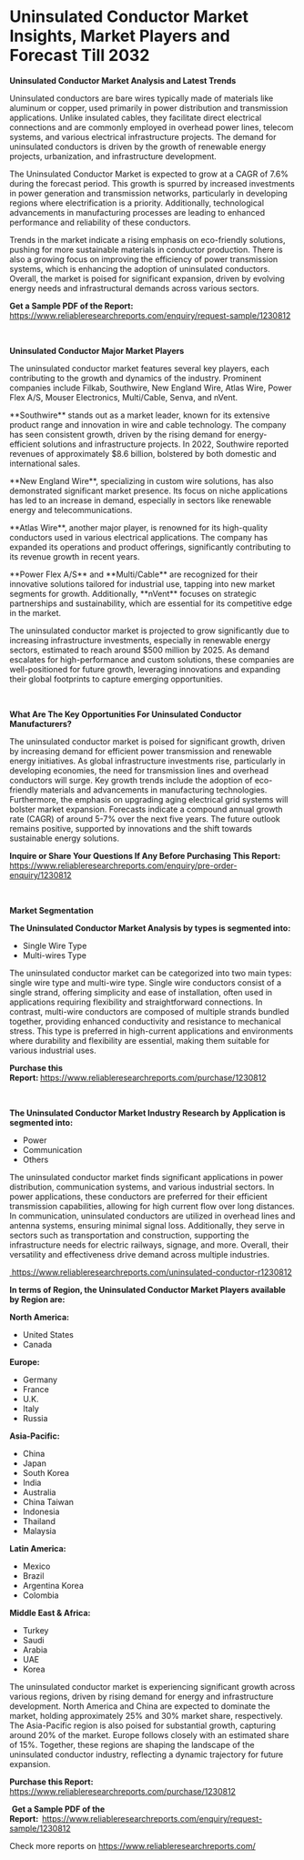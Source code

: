 <p><h1>Uninsulated Conductor Market Insights, Market Players and Forecast Till 2032</h1></p><p><strong>Uninsulated Conductor Market Analysis and Latest Trends</strong></p>
<p><p>Uninsulated conductors are bare wires typically made of materials like aluminum or copper, used primarily in power distribution and transmission applications. Unlike insulated cables, they facilitate direct electrical connections and are commonly employed in overhead power lines, telecom systems, and various electrical infrastructure projects. The demand for uninsulated conductors is driven by the growth of renewable energy projects, urbanization, and infrastructure development.</p><p>The Uninsulated Conductor Market is expected to grow at a CAGR of 7.6% during the forecast period. This growth is spurred by increased investments in power generation and transmission networks, particularly in developing regions where electrification is a priority. Additionally, technological advancements in manufacturing processes are leading to enhanced performance and reliability of these conductors. </p><p>Trends in the market indicate a rising emphasis on eco-friendly solutions, pushing for more sustainable materials in conductor production. There is also a growing focus on improving the efficiency of power transmission systems, which is enhancing the adoption of uninsulated conductors. Overall, the market is poised for significant expansion, driven by evolving energy needs and infrastructural demands across various sectors.</p></p>
<p><strong>Get a Sample PDF of the Report:&nbsp;</strong> <a href="https://www.reliableresearchreports.com/enquiry/request-sample/1230812?utm_campaign=2648&utm_medium=2&utm_source=Github&utm_content=ia&utm_term=27022025&utm_id=uninsulated-conductor">https://www.reliableresearchreports.com/enquiry/request-sample/1230812</a></p>
<p>&nbsp;</p>
<p><strong>Uninsulated Conductor Major Market Players</strong></p>
<p><p>The uninsulated conductor market features several key players, each contributing to the growth and dynamics of the industry. Prominent companies include Filkab, Southwire, New England Wire, Atlas Wire, Power Flex A/S, Mouser Electronics, Multi/Cable, Senva, and nVent. </p><p>**Southwire** stands out as a market leader, known for its extensive product range and innovation in wire and cable technology. The company has seen consistent growth, driven by the rising demand for energy-efficient solutions and infrastructure projects. In 2022, Southwire reported revenues of approximately $8.6 billion, bolstered by both domestic and international sales.</p><p>**New England Wire**, specializing in custom wire solutions, has also demonstrated significant market presence. Its focus on niche applications has led to an increase in demand, especially in sectors like renewable energy and telecommunications.</p><p>**Atlas Wire**, another major player, is renowned for its high-quality conductors used in various electrical applications. The company has expanded its operations and product offerings, significantly contributing to its revenue growth in recent years.</p><p>**Power Flex A/S** and **Multi/Cable** are recognized for their innovative solutions tailored for industrial use, tapping into new market segments for growth. Additionally, **nVent** focuses on strategic partnerships and sustainability, which are essential for its competitive edge in the market.</p><p>The uninsulated conductor market is projected to grow significantly due to increasing infrastructure investments, especially in renewable energy sectors, estimated to reach around $500 million by 2025. As demand escalates for high-performance and custom solutions, these companies are well-positioned for future growth, leveraging innovations and expanding their global footprints to capture emerging opportunities.</p></p>
<p>&nbsp;</p>
<p><strong>What Are The Key Opportunities For Uninsulated Conductor Manufacturers?</strong></p>
<p><p>The uninsulated conductor market is poised for significant growth, driven by increasing demand for efficient power transmission and renewable energy initiatives. As global infrastructure investments rise, particularly in developing economies, the need for transmission lines and overhead conductors will surge. Key growth trends include the adoption of eco-friendly materials and advancements in manufacturing technologies. Furthermore, the emphasis on upgrading aging electrical grid systems will bolster market expansion. Forecasts indicate a compound annual growth rate (CAGR) of around 5-7% over the next five years. The future outlook remains positive, supported by innovations and the shift towards sustainable energy solutions.</p></p>
<p><strong>Inquire or Share Your Questions If Any Before Purchasing This Report:</strong> <a href="https://www.reliableresearchreports.com/enquiry/pre-order-enquiry/1230812?utm_campaign=2648&utm_medium=2&utm_source=Github&utm_content=ia&utm_term=27022025&utm_id=uninsulated-conductor">https://www.reliableresearchreports.com/enquiry/pre-order-enquiry/1230812</a></p>
<p>&nbsp;</p>
<p><strong>Market Segmentation</strong></p>
<p><strong>The Uninsulated Conductor Market Analysis by types is segmented into:</strong></p>
<p><ul><li>Single Wire Type</li><li>Multi-wires Type</li></ul></p>
<p><p>The uninsulated conductor market can be categorized into two main types: single wire type and multi-wire type. Single wire conductors consist of a single strand, offering simplicity and ease of installation, often used in applications requiring flexibility and straightforward connections. In contrast, multi-wire conductors are composed of multiple strands bundled together, providing enhanced conductivity and resistance to mechanical stress. This type is preferred in high-current applications and environments where durability and flexibility are essential, making them suitable for various industrial uses.</p></p>
<p><strong>Purchase this Report:&nbsp;</strong><a href="https://www.reliableresearchreports.com/purchase/1230812?utm_campaign=2648&utm_medium=2&utm_source=Github&utm_content=ia&utm_term=27022025&utm_id=uninsulated-conductor">https://www.reliableresearchreports.com/purchase/1230812</a></p>
<p>&nbsp;</p>
<p><strong>The Uninsulated Conductor Market Industry Research by Application is segmented into:</strong></p>
<p><ul><li>Power</li><li>Communication</li><li>Others</li></ul></p>
<p><p>The uninsulated conductor market finds significant applications in power distribution, communication systems, and various industrial sectors. In power applications, these conductors are preferred for their efficient transmission capabilities, allowing for high current flow over long distances. In communication, uninsulated conductors are utilized in overhead lines and antenna systems, ensuring minimal signal loss. Additionally, they serve in sectors such as transportation and construction, supporting the infrastructure needs for electric railways, signage, and more. Overall, their versatility and effectiveness drive demand across multiple industries.</p></p>
<p><a href="https://www.reliableresearchreports.com/uninsulated-conductor-r1230812?utm_campaign=2648&utm_medium=2&utm_source=Github&utm_content=ia&utm_term=27022025&utm_id=uninsulated-conductor">&nbsp;https://www.reliableresearchreports.com/uninsulated-conductor-r1230812</a></p>
<p><strong>In terms of Region, the Uninsulated Conductor Market Players available by Region are:</strong></p>
<p>
    <p> <strong> North America: </strong>
        <ul>
            <li>United States</li>
            <li>Canada</li>
        </ul>
        </p> 
    <p> <strong> Europe: </strong>
        <ul>
            <li>Germany</li>
            <li>France</li>
            <li>U.K.</li>
            <li>Italy</li>
            <li>Russia</li>
        </ul>
        </p> 
    <p> <strong> Asia-Pacific: </strong>
        <ul>
            <li>China</li>
            <li>Japan</li>
            <li>South Korea</li>
            <li>India</li>
            <li>Australia</li>
            <li>China Taiwan</li>
            <li>Indonesia</li>
            <li>Thailand</li>
            <li>Malaysia</li>
        </ul>
        </p> 
    <p> <strong> Latin America: </strong>
        <ul>
            <li>Mexico</li>
            <li>Brazil</li>
            <li>Argentina Korea</li>
            <li>Colombia</li>
        </ul>
        </p> 
    <p> <strong> Middle East & Africa: </strong>
        <ul>
            <li>Turkey</li>
            <li>Saudi</li>
            <li>Arabia</li>
            <li>UAE</li>
            <li>Korea</li>
        </ul>
    </p>
    </p>
<p><p>The uninsulated conductor market is experiencing significant growth across various regions, driven by rising demand for energy and infrastructure development. North America and China are expected to dominate the market, holding approximately 25% and 30% market share, respectively. The Asia-Pacific region is also poised for substantial growth, capturing around 20% of the market. Europe follows closely with an estimated share of 15%. Together, these regions are shaping the landscape of the uninsulated conductor industry, reflecting a dynamic trajectory for future expansion.</p></p>
<p><strong>Purchase this Report: </strong><a href="https://www.reliableresearchreports.com/purchase/1230812?utm_campaign=2648&utm_medium=2&utm_source=Github&utm_content=ia&utm_term=27022025&utm_id=uninsulated-conductor">https://www.reliableresearchreports.com/purchase/1230812</a></p>
<p>&nbsp;<strong>Get a Sample PDF of the Report:&nbsp;&nbsp;</strong><a href="https://www.reliableresearchreports.com/enquiry/request-sample/1230812?utm_campaign=2648&utm_medium=2&utm_source=Github&utm_content=ia&utm_term=27022025&utm_id=uninsulated-conductor">https://www.reliableresearchreports.com/enquiry/request-sample/1230812</a></p>
<p><strong></strong></p>
<p>Check more reports on <a href="https://www.reliableresearchreports.com/?utm_campaign=2648&utm_medium=2&utm_source=Github&utm_content=ia&utm_term=27022025&utm_id=uninsulated-conductor">https://www.reliableresearchreports.com/</a></p>
